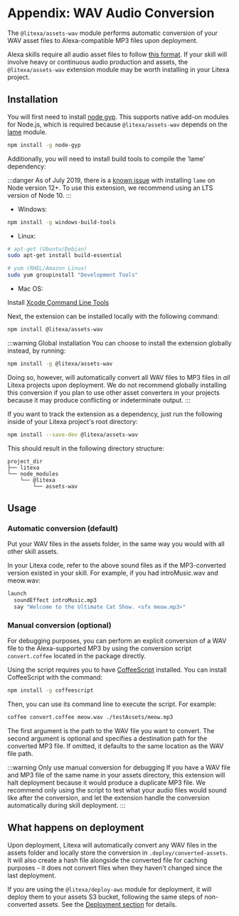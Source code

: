 # Appendix: WAV Audio Conversion

The `@litexa/assets-wav` module performs automatic
conversion of your WAV asset files to Alexa-compatible MP3
files upon deployment.

Alexa skills require all audio asset files to follow [this
format](https://developer.amazon.com/docs/custom-skills/speech-synthesis-markup-language-ssml-reference.html#h3_converting_mp3).
If your skill will involve heavy or continuous
audio production and assets, the `@litexa/assets-wav`
extension module may be worth installing in your Litexa
project.

## Installation

You will first need to install
[node gyp](https://www.npmjs.com/package/node-gyp). This
supports native add-on modules for Node.js, which is
required because `@litexa/assets-wav` depends on the
[lame](https://www.npmjs.com/package/lame) module.

```bash
npm install -g node-gyp
```

Additionally, you will need to install build tools to compile the 'lame' dependency:

:::danger
As of July 2019, there is a [known issue](https://github.com/TooTallNate/node-lame/issues/92) with installing `lame` on
Node version 12+. To use this extension, we recommend using an LTS version of Node 10.
:::

* Windows:

```sh
npm install -g windows-build-tools
```

* Linux:

```sh
# apt-get (Ubuntu/Debian)
sudo apt-get install build-essential

# yum (RHEL/Amazon Linux)
sudo yum groupinstall "Development Tools"
```

* Mac OS:

Install [Xcode Command Line Tools](https://developer.apple.com/xcode/features/)

Next, the extension can be installed locally with the
following command:

```bash
npm install @litexa/assets-wav
```

:::warning Global installation
You can choose to install the extension globally instead, by running:

```bash
npm install -g @litexa/assets-wav
```

Doing so, however, will automatically convert all WAV files
to MP3 files in *all* Litexa projects upon deployment. We do
not recommend globally installing this conversion if you plan
to use other asset converters in your projects because it may
produce conflicting or indeterminate output.
:::

If you want to track the extension as a dependency, just run
the following inside of your Litexa project's root directory:

```bash
npm install --save-dev @litexa/assets-wav
```

This should result in the following directory structure:

```stdout
project_dir
├── litexa
└── node_modules
    └── @litexa
        └── assets-wav
```

## Usage

### Automatic conversion (default)

Put your WAV files in the assets folder, in the same way
you would with all other skill assets.

In your Litexa code, refer to the above sound files as if
the MP3-converted version existed in your skill. For
example, if you had introMusic.wav and meow.wav:

```coffeescript
launch
  soundEffect introMusic.mp3
  say "Welcome to the Ultimate Cat Show. <sfx meow.mp3>"
```

### Manual conversion (optional)

For debugging purposes, you can perform an explicit conversion of a
WAV file to the Alexa-supported MP3 by using the conversion
script `convert.coffee` located in the package directly.

Using the script requires you to have
[CoffeeScript](https://coffeescript.org/) installed. You can
install CoffeeScript with the command:

```bash
npm install -g coffeescript
```

Then, you can use its command line to execute the script. For
example:

```bash
coffee convert.coffee meow.wav ./testAssets/meow.mp3
```

The first argument is the path to the WAV file you want to
convert. The second argument is optional and specifies a
destination path for the converted MP3 file. If omitted,
it defaults to the same location as the WAV file path.

:::warning Only use manual conversion for debugging
If you have a WAV file and MP3 file of the same name in your
assets directory, this extension will halt deployment because it
would produce a duplicate MP3 file. We recommend only using the
script to test what your audio files would sound like after the
conversion, and let the extension handle the conversion
automatically during skill deployment.
:::

## What happens on deployment

Upon deployment, Litexa will automatically convert any WAV
files in the assets folder and locally store the conversion
in `.deploy/converted-assets`. It will also create a hash
file alongside the converted file for caching purposes - it
does not convert files when they haven't changed since the
last deployment.

If you are using the `@litexa/deploy-aws` module for
deployment, it will deploy them to your assets S3 bucket,
following the same steps of non-converted assets. See the
[Deployment
section](deployment.html#s3bucketname)
for details.
